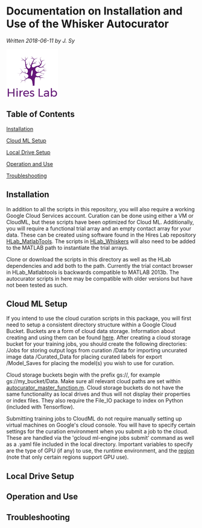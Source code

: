 Documentation on Installation and Use of the Whisker Autocurator
======
*Written 2018-06-11 by J. Sy*

[![Hires Lab](https://github.com/jonathansy/whisker-autocurator/blob/master/Resources/Images/HiresLab-logoM.png)](http://68.181.113.239:8080//hireslabwiki/index.php?title=Main_Page)

Table of Contents 
------
[Installation](https://github.com/jonathansy/whisker-autocurator/blob/master/Autocurator_Beta/README.md#installation)

[Cloud ML Setup](https://github.com/jonathansy/whisker-autocurator/blob/master/Autocurator_Beta/README.md#cloud-ml-setup)

[Local Drive Setup](https://github.com/jonathansy/whisker-autocurator/blob/master/Autocurator_Beta/README.md#local-drive-setup)

[Operation and Use](https://github.com/jonathansy/whisker-autocurator/blob/master/Autocurator_Beta/README.md#operation-and-use)

[Troubleshooting](https://github.com/jonathansy/whisker-autocurator/blob/master/Autocurator_Beta/README.md#troubleshooting)

Installation 
------
In addition to all the scripts in this repository, you will also require a working Google Cloud Services account. Curation can be done using either a VM or CloudML, but these scripts have been optimized for Cloud ML. Additionally, you will require a functional trial array and an empty contact array for your data. These can be created using software found in the Hires Lab repository [HLab_MatlabTools](https://github.com/hireslab/HLab_MatlabTools). The scripts in [HLab_Whiskers](https://github.com/hireslab/HLab_Whiskers) will also need to be added to the MATLAB path to instantiate the trial arrays. 

Clone or download the scripts in this directory as well as the HLab dependencies and add both to the path. Currently the trial contact browser in HLab_Matlabtools is backwards compatible to MATLAB 2013b. The autocurator scripts in here may be compatible with older versions but have not been tested as such. 

Cloud ML Setup
------
If you intend to use the cloud curation scripts in this package, you will first need to setup a consistent directory structure within a Google Cloud Bucket. Buckets are a form of cloud data storage. Information about creating and using them can be found [here](https://cloud.google.com/storage/docs/creating-buckets). After creating a cloud storage bucket for your training jobs, you should create the following directories:
/Jobs for storing output logs from curation
/Data for importing uncurated image data 
/Curated_Data for placing curated labels for export 
/Model_Saves for placing the model(s) you wish to use for curation.

Cloud storage buckets begin with the prefix gs://, for example gs://my_bucket/Data. Make sure all relevant cloud paths are set within [autocurator_master_function.m](https://github.com/jonathansy/whisker-autocurator/blob/master/Autocurator_Beta/autocurator_master_function.m). Cloud storage buckets do not have the same functionality as local drives and thus will not display their properties or index files. They also require the File_IO package to index on Python (included with Tensorflow). 

Submitting training jobs to CloudML do not require manually setting up virtual machines on Google's cloud console. You will have to specify certain settings for the curation environment when you submit a job to the cloud. These are handled via  the 'gcloud ml-engine jobs submit' command as well as a .yaml file included in the local directory. Important variables to specify are the type of GPU (if any) to use, the runtime environment, and the [region](https://cloud.google.com/compute/docs/regions-zones/) (note that only certain regions support GPU use).    

Local Drive Setup 
------

Operation and Use
------

Troubleshooting
------
